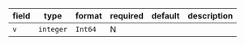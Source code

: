 | field | type | format | required | default | description |
|---|---|---|---|---|---|
| `v` | `integer` | `Int64` | N |  |
